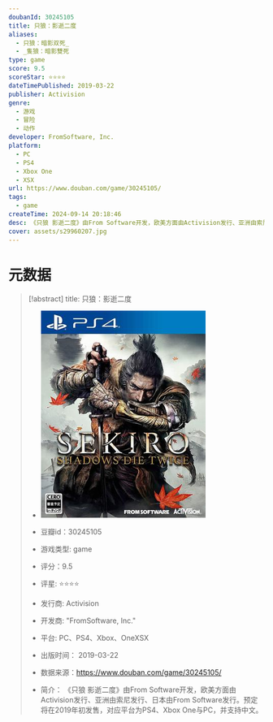 ```yaml
---
doubanId: 30245105
title: 只狼：影逝二度
aliases:
  - 只狼：暗影双死_
  - _隻狼：暗影雙死
type: game
score: 9.5
scoreStar: ⭐⭐⭐⭐
dateTimePublished: 2019-03-22
publisher: Activision
genre:
  - 游戏
  - 冒险
  - 动作
developer: FromSoftware, Inc.
platform:
  - PC
  - PS4
  - Xbox One
  - XSX
url: https://www.douban.com/game/30245105/
tags:
  - game
createTime: 2024-09-14 20:18:46
desc: 《只狼 影逝二度》由From Software开发，欧美方面由Activision发行、亚洲由索尼发行、日本由From Software发行。预定将在2019年初发售，对应平台为PS4、Xbox One与PC，并支持中文。
cover: assets/s29960207.jpg
---
```

# 元数据

> [!abstract] title: 只狼：影逝二度   
> - ![image|200](assets/s29960207.jpg)
> 
> - 豆瓣id：30245105
> - 游戏类型: game  
> - 评分：9.5
> - 评星: ⭐⭐⭐⭐
> - 发行商: Activision
> - 开发商: "FromSoftware, Inc."
> - 平台: PC、PS4、Xbox、OneXSX</tag>
> 
> - 出版时间： 2019-03-22
> - 数据来源：https://www.douban.com/game/30245105/
> - 简介： 《只狼 影逝二度》由From Software开发，欧美方面由Activision发行、亚洲由索尼发行、日本由From Software发行。预定将在2019年初发售，对应平台为PS4、Xbox One与PC，并支持中文。